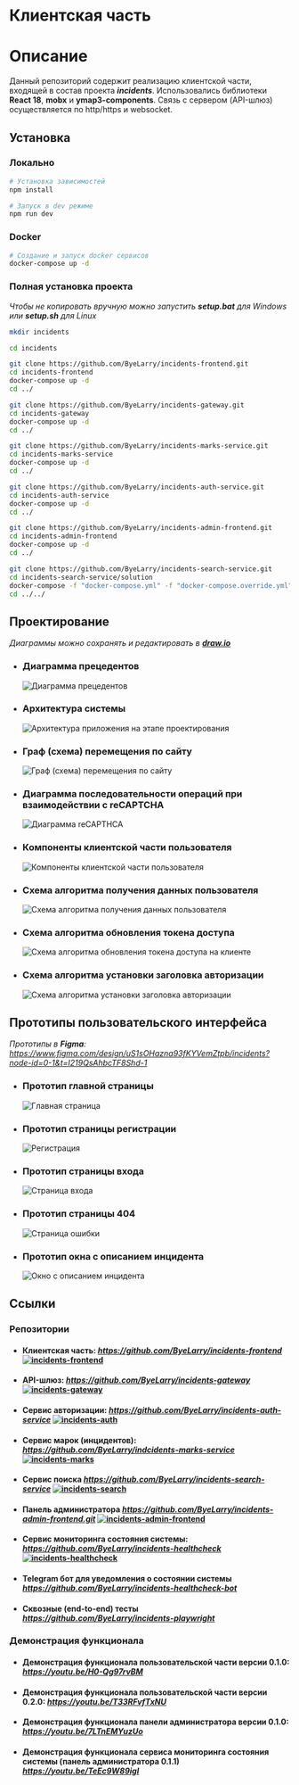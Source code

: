 # Клиентская часть 


# Описание
Данный репозиторий содержит реализацию клиентской части, входящей в состав проекта ***incidents***.
Использовались библиотеки **React 18**, **mobx** и **ymap3-components**.
Связь с сервером (API-шлюз) осуществляется по http/https и websocket.

## Установка

### Локально
```bash
# Установка зависимостей
npm install

# Запуск в dev режиме
npm run dev
```

### Docker 
```bash
# Создание и запуск docker сервисов
docker-compose up -d
```

### Полная установка проекта
_Чтобы не копировать вручную можно запустить **setup.bat** для Windows или **setup.sh** для Linux_
```bash
mkdir incidents

cd incidents

git clone https://github.com/ByeLarry/incidents-frontend.git
cd incidents-frontend
docker-compose up -d
cd ../

git clone https://github.com/ByeLarry/incidents-gateway.git
cd incidents-gateway
docker-compose up -d 
cd ../

git clone https://github.com/ByeLarry/incidents-marks-service.git
cd incidents-marks-service
docker-compose up -d 
cd ../

git clone https://github.com/ByeLarry/incidents-auth-service.git
cd incidents-auth-service
docker-compose up -d 
cd ../

git clone https://github.com/ByeLarry/incidents-admin-frontend.git
cd incidents-admin-frontend
docker-compose up -d 
cd ../

git clone https://github.com/ByeLarry/incidents-search-service.git
cd incidents-search-service/solution
docker-compose -f "docker-compose.yml" -f "docker-compose.override.yml" -p "incidents-search-service" up -d
cd ../../
```

## Проектирование

_Диаграммы можно сохранять и редактировать в ***[draw.io](https://app.diagrams.net/)***_

- ### Диаграмма прецедентов
  ![Диаграмма прецедентов](https://github.com/user-attachments/assets/a7cf66c9-3a7a-4e5e-9556-cb60af01fa84)

- ### Архитектура системы
  ![Архитектура приложения на этапе проектирования](https://github.com/user-attachments/assets/11aaebf0-0bec-40a9-b099-5c6d2c442cff)

- ### Граф (схема) перемещения по сайту
  ![Граф (схема) перемещения по сайту](https://github.com/user-attachments/assets/81389748-da55-4fb7-a85e-90c9b789123b)

- ### Диаграмма последовательности операций при взаимодействии с reCAPTCHA
  ![Диаграмма reCAPTHCA](https://github.com/user-attachments/assets/cc79c69e-472a-4746-83a8-51742c1db57e)

- ### Компоненты клиентской части пользователя
  ![Компоненты клиентской части пользователя](https://github.com/user-attachments/assets/4d957b92-3b6f-4d80-837c-a728b83914fb)

- ### Схема алгоритма получения данных пользователя
  ![Схема алгоритма получения данных пользователя](https://github.com/user-attachments/assets/07487116-1372-40a6-96f5-42e9fd2a2684)

- ### Схема алгоритма обновления токена доступа
  ![Схема алгоритма обновления токена доступа на клиенте](https://github.com/user-attachments/assets/b9b093ee-793c-4895-9779-0033179e5ba4)

- ### Схема алгоритма установки заголовка авторизации
  ![Схема алгоритма установки заголовка авторизации](https://github.com/user-attachments/assets/8a8cd4e7-56e6-436f-8f89-bf90fc464c86)

## Прототипы пользовательского интерфейса

_Прототипы в **Figma**: https://www.figma.com/design/uS1sOHazna93fKYVemZtpb/incidents?node-id=0-1&t=I219QsAhbcTF8Shd-1_

- ### Прототип главной страницы
  ![Главная страница](https://github.com/ByeLarry/incidents-frontend/assets/120035099/9e6d3036-5451-4641-9836-744bce41cc1f)

- ### Прототип страницы регистрации
  ![Регистрация](https://github.com/ByeLarry/incidents-frontend/assets/120035099/0b8cf9b1-144e-4a54-b91c-b8bc6dfcb0bd)

- ### Прототип страницы входа
  ![Страница входа](https://github.com/ByeLarry/incidents-frontend/assets/120035099/feda1642-3500-466e-846d-7ce0245b88b7)

- ### Прототип страницы 404
  ![Страница ошибки](https://github.com/ByeLarry/incidents-frontend/assets/120035099/388927f1-51af-4456-b7af-225a6589160b)

- ### Прототип окна с описанием инцидента
  ![Окно с описанием инцидента](https://github.com/user-attachments/assets/4ebe520d-8945-449e-a39f-ff271e67866c)

## Ссылки

### Репозитории
- #### Клиентская часть:  *https://github.com/ByeLarry/incidents-frontend*  [![incidents-frontend](https://github.com/ByeLarry/incidents-frontend/actions/workflows/incidents-frontend.yml/badge.svg)](https://github.com/ByeLarry/incidents-frontend/actions/workflows/incidents-frontend.yml)
- #### API-шлюз:  *https://github.com/ByeLarry/incidents-gateway*  [![incidents-gateway](https://github.com/ByeLarry/incidents-gateway/actions/workflows/incidents-gateway.yml/badge.svg)](https://github.com/ByeLarry/incidents-gateway/actions/workflows/incidents-gateway.yml)
- #### Сервис авторизации:  *https://github.com/ByeLarry/incidents-auth-service*  [![incidents-auth](https://github.com/ByeLarry/incidents-auth-service/actions/workflows/incidents-auth.yml/badge.svg)](https://github.com/ByeLarry/incidents-auth-service/actions/workflows/incidents-auth.yml)
- #### Сервис марок (инцидентов): *https://github.com/ByeLarry/indcidents-marks-service*  [![incidents-marks](https://github.com/ByeLarry/incidents-marks-service/actions/workflows/incidents-marks.yml/badge.svg)](https://github.com/ByeLarry/incidents-marks-service/actions/workflows/incidents-marks.yml)
- #### Сервис поиска *https://github.com/ByeLarry/incidents-search-service*  [![incidents-search](https://github.com/ByeLarry/incidents-search-service/actions/workflows/incidents-search.yml/badge.svg)](https://github.com/ByeLarry/incidents-search-service/actions/workflows/incidents-search.yml)
- #### Панель администратора *https://github.com/ByeLarry/incidents-admin-frontend.git*  [![incidents-admin-frontend](https://github.com/ByeLarry/incidents-admin-frontend/actions/workflows/incidents-admin-frontend.yml/badge.svg)](https://github.com/ByeLarry/incidents-admin-frontend/actions/workflows/incidents-admin-frontend.yml)
- #### Сервис мониторинга состояния системы: *https://github.com/ByeLarry/incidents-healthcheck*  [![incidents-healthcheck](https://github.com/ByeLarry/incidents-healthcheck/actions/workflows/incidents-healthcheck.yml/badge.svg)](https://github.com/ByeLarry/incidents-healthcheck/actions/workflows/incidents-healthcheck.yml)
- #### Telegram бот для уведомления о состоянии системы *https://github.com/ByeLarry/incidents-healthcheck-bot*
- #### Сквозные (end-to-end) тесты *https://github.com/ByeLarry/incidents-playwright*

### Демонстрация функционала
- #### Демонстрация функционала пользовательской части версии 0.1.0: *https://youtu.be/H0-Qg97rvBM*
- #### Демонстрация функционала пользовательской части версии 0.2.0: *https://youtu.be/T33RFvfTxNU*
- #### Демонстрация функционала панели администратора версии 0.1.0: *https://youtu.be/7LTnEMYuzUo*
- #### Демонстрация функционала сервиса мониторинга состояния системы (панель администратора 0.1.1) *https://youtu.be/TeEc9W89igI*




